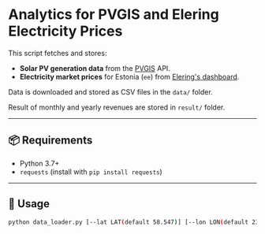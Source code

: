 # Analytics for PVGIS and Elering Electricity Prices

This script fetches and stores:
- **Solar PV generation data** from the [PVGIS](https://re.jrc.ec.europa.eu/pvg_tools/en/) API.
- **Electricity market prices** for Estonia (`ee`) from [Elering's dashboard](https://dashboard.elering.ee).

Data is downloaded and stored as CSV files in the `data/` folder.

Result of monthly and yearly revenues are stored in `result/` folder.

---

## 📦 Requirements

- Python 3.7+
- `requests` (install with `pip install requests`)

---

## 🚀 Usage

```bash
python data_loader.py [--lat LAT(default 58.547)] [--lon LON(default 23.076)] [--power_kw POWER(default 200)]  [--reload]

